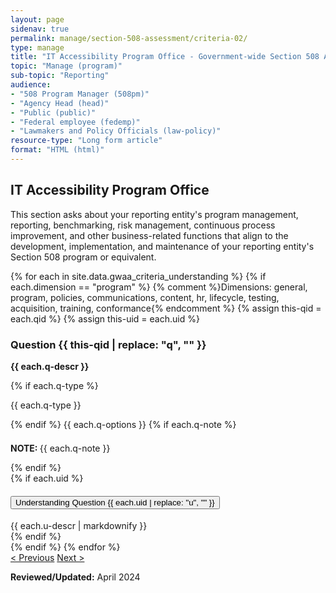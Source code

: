 ```yaml
---
layout: page
sidenav: true
permalink: manage/section-508-assessment/criteria-02/
type: manage
title: "IT Accessibility Program Office - Government-wide Section 508 Assessment Criteria"
topic: "Manage (program)"
sub-topic: "Reporting"
audience:
- "508 Program Manager (508pm)"
- "Agency Head (head)"
- "Public (public)"
- "Federal employee (fedemp)"
- "Lawmakers and Policy Officials (law-policy)"
resource-type: "Long form article"
format: "HTML (html)"
---
```


<H2 id="it-accessibility-program-office">IT Accessibility Program Office</H2>
<p>This section asks about your reporting entity's program management, reporting, benchmarking, risk management, continuous process improvement, and other business-related functions that align to the development, implementation, and maintenance of your reporting entity's Section 508 program or equivalent. </p>

<!-- Expand/Collapse All "Understanding" Content -->
<!-- Commented out as page has less than 1 Understanding
<div class="margin-y-3 margin-x-1">
    <button id="expand-all" class="usa-button">Expand All</button>
    <button id="collapse-all" class="usa-button">Collapse All</button>
</div>
-->
<div class="usa-card-group">
<!-- begin insert criteria -->
{% for each in site.data.gwaa_criteria_understanding %}
    {% if each.dimension == "program" %} {% comment %}Dimensions: general, program, policies, communications, content, hr, lifecycle, testing, acquisition, training, conformance{% endcomment %}
    {% assign this-qid = each.qid %}
    {% assign this-uid = each.uid %}
    <div id="{{ this-qid }}" class="usa-card tablet:grid-col-12">
        <div class="usa-card__container border-top">
            <div class="usa-card__header">
                <h3 class="usa-card__heading"> Question {{ this-qid | replace: "q", "" }}</h3>
            </div>
            <div class="usa-card__body">
                <p><strong>{{ each.q-descr }}</strong></p>
                {% if each.q-type %}
                <p>{{ each.q-type }}</p>
                {% endif %}
                {{ each.q-options }}
                {% if each.q-note %}
                <div class="border-base radius-lg border-1px padding-1 bg-primary-lighter" style="margin-top: 1.5em;">
                <p><strong>NOTE: </strong> {{ each.q-note }}</p>
                </div>
                {% endif %}
            </div>
            {% if each.uid %}
            <div class="border-top-05 border-primary margin-top-1">
                <div class="usa-accordion">
                    <h4 class="usa-accordion__heading">
                        <button
                        type="button"
                        class="usa-accordion__button understand_button padding-left-3 radius-bottom-lg"
                        aria-expanded="false"
                        aria-controls="{{ each.uid }}"
                        >
                        Understanding Question {{ each.uid | replace: "u", "" }}
                        </button>
                    </h4>
                    <div id="{{ each.uid }}" class="usa-accordion__content understand_content usa-prose padding-x-3 padding-y-0 bg-primary-lighter text-primary-darker border-top-05 border-primary radius-bottom-lg">
                        <div class="margin-x-auto margin-y-0">
                            {{ each.u-descr | markdownify }}
                        </div>
                    </div>
                </div>
            </div>
        {% endif %}
        </div>
    </div>
  {% endif %}
{% endfor %}
<!-- end insert criteria -->
</div>

<div id="prev-next-section">
    <a class="prev-page" title="Go to previous page" href="{{site.baseurl}}/manage/section-508-assessment/criteria-01/"> < Previous</a>
    <a class="prev-page" title="Go to next page" href="{{site.baseurl}}/manage/section-508-assessment/criteria-03/"> Next > </a>
</div>

**Reviewed/Updated:** April 2024

<!-- Expand/Collapse All Understanding Content script -->
<script>
    $("#expand-all").on("click", function (){
        $(".understand_button").attr("aria-expanded", "true");
        $(".understand_button").toggleClass("radius-bottom-lg");
        $(".understand_content").removeAttr("hidden");
    });
    $("#collapse-all").on("click", function (){
        $(".understand_button").attr("aria-expanded", "false");
        $(".understand_button").toggleClass("radius-bottom-lg");
        $(".understand_content").attr("hidden","");
    });
    $(".understand_button").on("click", function(){
        $(this).toggleClass("radius-bottom-lg");
    });
</script>

<!-- Unhide hash/anchor from external url -->
<script>
    $(function(){
        var window_hash = window.location.hash;
        if ($(window_hash).hasClass("usa-card")){
            let u_hash = window_hash.replace("q", "u");
            $(u_hash).removeAttr("hidden");
            $(u_hash).prev().children(".understand_button").attr("aria-expanded", "true");
            $(u_hash).prev().children(".understand_button").toggleClass("radius-bottom-lg");
        }
    });
</script>